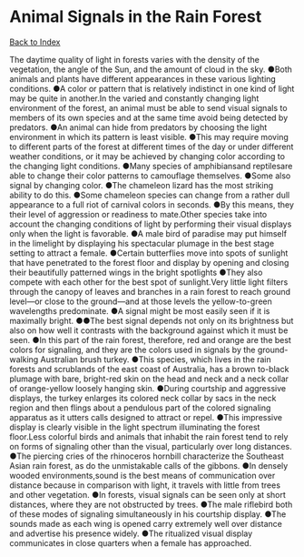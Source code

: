 # Animal Signals in the Rain Forest
[Back to Index](https://github.com/windows10010/tpoExtractor/blob/master/README.md)

The daytime quality of light in forests varies with the density of the vegetation, the angle of the Sun, and the amount of cloud in the sky. ●Both animals and plants have different appearances in these various lighting conditions. ●A color or pattern that is relatively indistinct in one kind of light may be quite in another.In the varied and constantly changing light environment of the forest, an animal must be able to send visual signals to members of its own species and at the same time avoid being detected by predators. ●An animal can hide from predators by choosing the light environment in which its pattern is least visible. ●This may require moving to different parts of the forest at different times of the day or under different weather conditions, or it may be achieved by changing color according to the changing light conditions. ●Many species of amphibiansand reptilesare able to change their color patterns to camouflage themselves. ●Some also signal by changing color. ●The chameleon lizard has the most striking ability to do this. ●Some chameleon species can change from a rather dull appearance to a full riot of carnival colors in seconds. ●By this means, they their level of aggression or readiness to mate.Other species take into account the changing conditions of light by performing their visual displays only when the light is favorable. ●A male bird of paradise may put himself in the limelight by displaying his spectacular plumage in the best stage setting to attract a female. ●Certain butterflies move into spots of sunlight that have penetrated to the forest floor and display by opening and closing their beautifully patterned wings in the bright spotlights ●They also compete with each other for the best spot of sunlight.Very little light filters through the canopy of leaves and branches in a rain forest to reach ground level—or close to the ground—and at those levels the yellow-to-green wavelengths predominate. ●A signal might be most easily seen if it is maximally bright. ●●The best signal depends not only on its brightness but also on how well it contrasts with the background against which it must be seen. ●In this part of the rain forest, therefore, red and orange are the best colors for signaling, and they are the colors used in signals by the ground-walking Australian brush turkey. ●This species, which lives in the rain forests and scrublands of the east coast of Australia, has a brown to-black plumage with bare, bright-red skin on the head and neck and a neck collar of orange-yellow loosely hanging skin. ●During courtship and aggressive displays, the turkey enlarges its colored neck collar by sacs in the neck region and then flings about a pendulous part of the colored signaling apparatus as it utters calls designed to attract or repel. ●This impressive display is clearly visible in the light spectrum illuminating the forest floor.Less colorful birds and animals that inhabit the rain forest tend to rely on forms of signaling other than the visual, particularly over long distances.
●The piercing cries of the rhinoceros hornbill characterize the Southeast Asian rain forest, as do the unmistakable calls of the gibbons.
●In densely wooded environments,sound is the best means of communication over distance because in comparison with light, it travels with little from trees and other vegetation.
●In forests, visual signals can be seen only at short distances, where they are not obstructed by trees. ●The male riflebird both of these modes of signaling simultaneously 
in his courtship display. ●The sounds made as each wing is opened carry extremely well over distance and advertise his presence widely. ●The ritualized visual display communicates in close 
quarters when a female has approached.